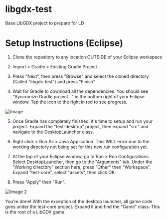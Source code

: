 # libgdx-test
Base LibGDX project to prepare for LD

# Setup Instructions (Eclipse)

1. Clone the repository to any location OUTSIDE of your Eclipse workspace

2. Import > Gradle > Existing Gradle Project

3. Press "Next", then press "Browse" and select the cloned directory (Called "libgdx-test") and press "Finish"

4. Wait for Gradle to download all the dependencies. You should see "Syncronize Gradle project .." in the bottom right of your
Eclipse window. Tap the icon to the right in red to see progress.

![Image](https://i.imgur.com/EUnGnhz.png)

5. Once Gradle has completely finished, it's time to setup and run your project. Expand the "test-desktop" project, then
expand "src" and navigate to the DesktopLauncher class. 

6. Right click > Run As > Java Application. This WILL error due to the working directory not being set for this new run
configuration yet.

7. At the top of your Eclipse window, go to Run > Run Configurations. Select DesktopLauncher, then go to the "Arguments" tab.
Under the "Working directory" section here, press "Other" then "Workspace". Expand "test-core", select "assets", then click OK.

8. Press "Apply" then "Run".

![Image 2](https://i.imgur.com/Asn275J.png)

You're done! With the exception of the desktop launcher, all game code goes under the test-core project. Expand it and find the
"Game" class: This is the root of a LibGDX game.
